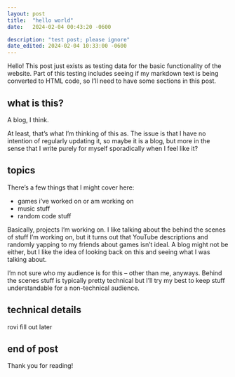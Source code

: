 ```yaml
---
layout: post
title:  "hello world"
date:   2024-02-04 00:43:20 -0600

description: "test post; please ignore"
date_edited: 2024-02-04 10:33:00 -0600
---
```

Hello! This post just exists as testing data for the basic functionality of the website. Part of this testing includes seeing if my markdown text is being converted to HTML code, so I’ll need to have some sections in this post.

## what is this?

A blog, I think.

At least, that’s what I’m thinking of this as. The issue is that I have no intention of regularly updating it, so maybe it is a blog, but more in the sense that I write purely for myself sporadically when I feel like it?

## topics

There’s a few things that I might cover here:

- games i’ve worked on or am working on
- music stuff
- random code stuff

Basically, projects I’m working on. I like talking about the behind the scenes of stuff I’m working on, but it turns out that YouTube descriptions and randomly yapping to my friends about games isn’t ideal. A blog might not be either, but I like the idea of looking back on this and seeing what I was talking about.

I’m not sure who my audience is for this – other than me, anyways. Behind the scenes stuff is typically pretty technical but I’ll try my best to keep stuff understandable for a non-technical audience.

## technical details

rovi fill out later

## end of post

Thank you for reading!
